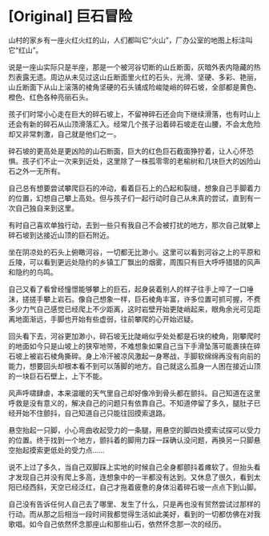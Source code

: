 # [Original] 巨石冒险


山村的家乡有一座火红火红的山，人们都叫它“火山”，厂办公室的地图上标注叫它“红山”。

说是一座山实际只是半座，那是一个被河谷切断的山丘断面，灰暗外表内隐藏的热烈表露无遗。周边从未见过这山丘断面里火红的石头，光滑、坚硬、多彩、艳丽，山丘断面下从山上滚落的棱角坚硬的石头铺成险峻陡峭的碎石坡，全部都是黄色、橙色、红色各种亮丽石头。

孩子们时常小心走在巨大的碎石坡上，不留神碎石还会向下继续滑落，也有时山上还会有新的碎石从山顶滑落汇入。经常几个孩子沿着碎石坡走在山腰，不会太危险却又非常刺激，自己就是他们之一。

碎石坡的更高处是更凶险的山石断面，巨大的红色巨石截面狰狞着，让人心怀恐惧。孩子们不止一次来到近处，这里除了一株孤零零的老榆树和几块巨大的凶险山石之外一无所有。

自己总有想要尝试攀爬巨石的冲动，看着巨石上的凸起和裂缝，想象自己手脚着力的位置，幻想自己攀上高处。但与孩子们一起行动时自己从未真的尝试，直到有一次自己独自来到这里。

有时自己喜欢单独行动，去到一些只有我自己不会被打扰的地方，那次自己就攀上碎石坡到达接近山顶的巨石附近。

坐在阴凉处的石头上俯瞰河谷，一切都无比渺小。这里可以看到河谷之上的平原和丘陵，可以看到更远处隐约的乡镇工厂飘出的烟雾，周围只有巨大呼呼猎猎的风声和隐约的鸟鸣。

自己又看了看曾经憧憬能够攀上的巨石，起身装着别人的样子往手上啐了一口唾沫，搓搓手攀上岩石。像自己想象一样，巨石棱角丰富，许多位置可抓可握，不费多少力气自己感觉已经爬上不少距离，这时岩壁开始更陡峭起来，眼角余光可见距离地面渐远，手脚也开始有些虚弱，往前攀爬的心开始迟疑。

回头看下去，河谷更加渺小，碎石坡无比陡峭似乎处处都是石块的棱角，刚攀爬时的地面如今只是山坡上的狭窄地带，不难想象如果自己当下手滑坠落可能裹挟在碎石坡上被岩石棱角撕碎。身上冷汗被凉风激起一身寒战，手脚软绵绵再没有向前的能力，想要回头却根本看不到可以落脚的地方。自己就这么孤身一人困在接近山顶的一块巨石石壁上，上下不能。

风声呼啸肆虐，本来温暖的天气里自己却好像冷到骨头都在颤抖。自己知道在这里呼救是没有意义的，解决自己的问题只有依靠自己。不知道停留了多久，腿肚子已经开始不住颤抖，自己知道自己只能往回摸索退路。

悬空抬起一只脚，小心弯曲收起受力的一条腿，用悬空的脚四处摸索试探可以受力的位置。终于找到一个地方，颤抖着的脚用力踩一踩确认没问题，再换另一只脚悬空抬起摸索更低处的受力点……

说不上过了多久，当自己双脚踩上实地的时候自己全身都颤抖着瘫软了。但抬头看才发现自己并没有爬上多高，连想象中的一半都没有达到。又休息了很久，看到太阳已经西斜，天空已经泛红，自己才拖着疲惫的身体沿着碎石坡一点点下到山脚。

自己没有告诉任何人自己去了哪里、发生了什么，只是再也没有贸然尝试过那样的行动。而从那之后相当一段时间我都觉得生活如此美好，看到的一切都仿佛在对我歌唱。如今自己依然怀念那座山和那些山石，依然怀念那一次的经历。
